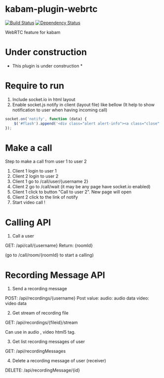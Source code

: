 # kabam-plugin-webrtc
[![Build Status](https://travis-ci.org/mykabam/kabam-plugin-webrtc.png?branch=fix-ci)](https://travis-ci.org/mykabam/kabam-plugin-webrtc)
[![Dependency Status](https://gemnasium.com/mykabam/kabam-plugin-webrtc.png)](https://gemnasium.com/mykabam/kabam-plugin-webrtc)

WebRTC feature for kabam

Under construction
==================

* This plugin is under construction *

Require to run
==============

1. Include socket.io in html layout
2. Enable socket.js notify in client (layout file) like bellow (It help to show notification to user when having incoming call)

```javascript
socket.on('notify', function (data) {
    $('#flash').append('<div class="alert alert-info"><a class="close" data-dismiss="alert">×</a><strong>'+data.message+'</strong></div>');
});
````

Make a call
===========

Step to make a call from user 1 to user 2

1. Client 1 login to user 1
2. Client 2 login to user 2
3. Client 1 go to /call/user/{username 2}
4. Client 2 go to /call/wait (it may be any page have socket.io enabled)
5. Client 1 click to button "Call to user 2". New page will open
6. Client 2 click to the link of notify
7. Start video call !

Calling API
===========

1. Call a user


  GET: /api/call/{username}
  Return: {roomId}

  (go to /call/room/{roomId} to start a calling)


Recording Message API
=====================

1. Send a recording message

  POST: /api/recordings/{username}
  Post value:
    audio: audio data 
    video: video data

2. Get stream of recording file
  
  GET: /api/recordings/{fileid}/stream

  Can use in audio , video html5 tag.

3. Get list recording messages of user
  
  GET: /api/recordingMessages

4. Delete a recording message of user (receiver)

  DELETE: /api/recordingMessage/{id}
